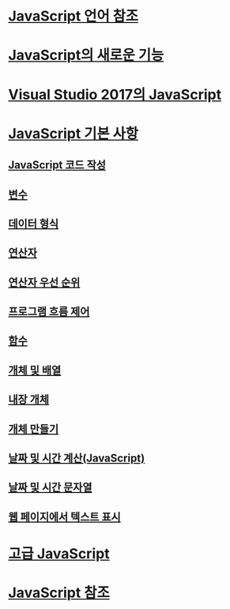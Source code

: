 # [JavaScript 언어 참조](javascript-language-reference.md)
# [JavaScript의 새로운 기능](what-s-new-in-javascript.md)
# [Visual Studio 2017의 JavaScript](javascript-in-vs-2017.md)
# [JavaScript 기본 사항](javascript-fundamentals.md)
## [JavaScript 코드 작성](writing-javascript-code.md)
## [변수](variables-javascript.md)
## [데이터 형식](data-types-javascript.md)
## [연산자](operators-javascript.md)
## [연산자 우선 순위](operator-subtractprecedence-javascript.md)
## [프로그램 흐름 제어](controlling-program-flow-javascript.md)
## [함수](functions-javascript.md)
## [개체 및 배열](objects-and-arrays-javascript.md)
## [내장 개체](intrinsic-objects-javascript.md)
## [개체 만들기](creating-objects-javascript.md)
## [날짜 및 시간 계산(JavaScript)](calculating-dates-and-times-javascript.md)
## [날짜 및 시간 문자열](date-and-time-strings-javascript.md)
## [웹 페이지에서 텍스트 표시](displaying-text-in-a-webpage-javascript.md)
# [고급 JavaScript](advanced/TOC.md)
# [JavaScript 참조](reference/TOC.md)